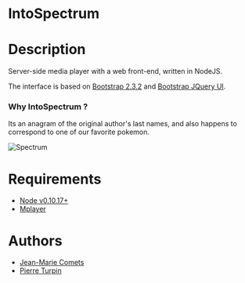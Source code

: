IntoSpectrum
============

# Description

Server-side media player with a web front-end, written in NodeJS.

The interface is based on [Bootstrap 2.3.2](/twbs/bootstrap/tree/v2.3.2)
and [Bootstrap JQuery UI](/addyosmani/jquery-ui-bootstrap).

### Why IntoSpectrum ?

Its an anagram of the original author's last names, and also happens
to correspond to one of our favorite pokemon.

![Spectrum](/blob/master/static/img/spectrum.jpg?raw=true)

# Requirements

- [Node v0.10.17+](http://nodejs.org)
- [Mplayer](http://mplayerhq.hu)

# Authors
- [Jean-Marie Comets](/jmcomets)
- [Pierre Turpin](/TurpIF)
